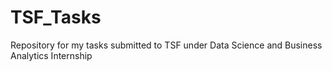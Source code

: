 # TSF_Tasks
Repository for my tasks submitted to TSF under Data Science and Business Analytics Internship
